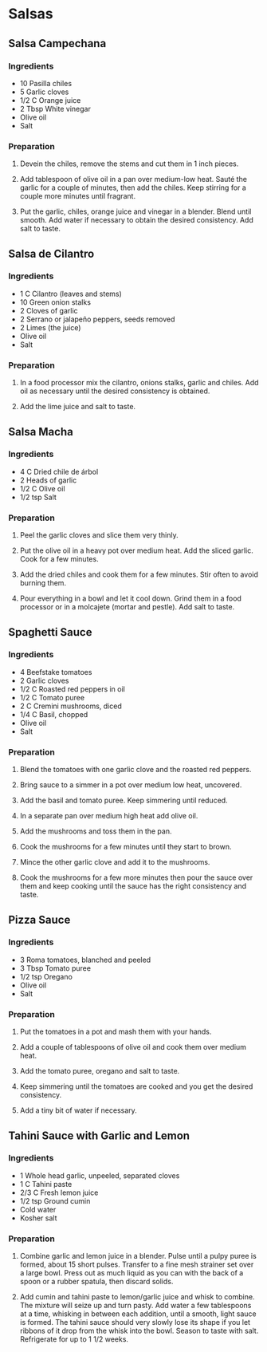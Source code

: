 # Salsas

<div style="page-break-after: always; visibility: hidden"></div>


## Salsa Campechana

### Ingredients

* 10 Pasilla chiles
* 5 Garlic cloves
* 1/2 C Orange juice
* 2 Tbsp White vinegar
* Olive oil
* Salt

### Preparation

1. Devein the chiles, remove the stems and cut them in 1 inch pieces.

1. Add tablespoon of olive oil in a pan over medium-low heat. Sauté the garlic for a couple of minutes, then add the chiles. Keep stirring for a couple more minutes until fragrant.

1. Put the garlic, chiles, orange juice and vinegar in a blender. Blend until smooth. Add water if necessary to obtain the desired consistency. Add salt to taste.


<div style="page-break-after: always; visibility: hidden"></div>


## Salsa de Cilantro

### Ingredients

* 1 C Cilantro (leaves and stems)
* 10 Green onion stalks
* 2 Cloves of garlic
* 2 Serrano or jalapeño peppers, seeds removed
* 2 Limes (the juice)
* Olive oil
* Salt

### Preparation

1. In a food processor mix the cilantro, onions stalks, garlic and chiles. Add oil as necessary until the desired consistency is obtained.

1. Add the lime juice and salt to taste.


<div style="page-break-after: always; visibility: hidden"></div>


## Salsa Macha

### Ingredients

* 4 C Dried chile de árbol
* 2 Heads of garlic
* 1/2 C Olive oil
* 1/2 tsp Salt

### Preparation

1. Peel the garlic cloves and slice them very thinly.

1. Put the olive oil in a heavy pot over medium heat. Add the sliced garlic. Cook for a few minutes.

1. Add the dried chiles and cook them for a few minutes. Stir often to avoid burning them.

1. Pour everything in a bowl and let it cool down. Grind them in a food processor or in a molcajete (mortar and pestle). Add salt to taste.


<div style="page-break-after: always; visibility: hidden"></div>


## Spaghetti Sauce

### Ingredients

* 4 Beefstake tomatoes
* 2 Garlic cloves
* 1/2 C Roasted red peppers in oil
* 1/2 C Tomato puree
* 2 C Cremini mushrooms, diced
* 1/4 C Basil, chopped
* Olive oil
* Salt

### Preparation

1. Blend the tomatoes with one garlic clove and the roasted red peppers.

1. Bring sauce to a simmer in a pot over medium low heat, uncovered.

1. Add the basil and tomato puree. Keep simmering until reduced.

1. In a separate pan over medium high heat add olive oil.

1. Add the mushrooms and toss them in the pan.

1. Cook the mushrooms for a few minutes until they start to brown.

1. Mince the other garlic clove and add it to the mushrooms.

1. Cook the mushrooms for a few more minutes then pour the sauce over them and keep cooking until the sauce has the right consistency and taste.


<div style="page-break-after: always; visibility: hidden"></div>


## Pizza Sauce

### Ingredients

* 3 Roma tomatoes, blanched and peeled
* 3 Tbsp Tomato puree
* 1/2 tsp Oregano
* Olive oil
* Salt

### Preparation

1. Put the tomatoes in a pot and mash them with your hands.

1. Add a couple of tablespoons of olive oil and cook them over medium heat.

1. Add the tomato puree, oregano and salt to taste.

1. Keep simmering until the tomatoes are cooked and you get the desired consistency.

1. Add a tiny bit of water if necessary.


<div style="page-break-after: always; visibility: hidden"></div>


## Tahini Sauce with Garlic and Lemon

### Ingredients

* 1 Whole head garlic, unpeeled, separated cloves
* 1 C Tahini paste
* 2/3 C Fresh lemon juice
* 1/2 tsp Ground cumin
* Cold water
* Kosher salt

### Preparation

1. Combine garlic and lemon juice in a blender. Pulse until a pulpy puree is formed, about 15 short pulses. Transfer to a fine mesh strainer set over a large bowl. Press out as much liquid as you can with the back of a spoon or a rubber spatula, then discard solids.

1. Add cumin and tahini paste to lemon/garlic juice and whisk to combine. The mixture will seize up and turn pasty. Add water a few tablespoons at a time, whisking in between each addition, until a smooth, light sauce is formed. The tahini sauce should very slowly lose its shape if you let ribbons of it drop from the whisk into the bowl. Season to taste with salt. Refrigerate for up to 1 1/2 weeks.


<div style="page-break-after: always; visibility: hidden"></div>
